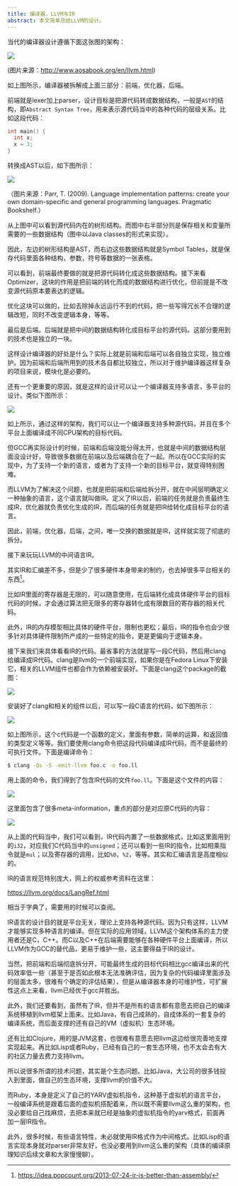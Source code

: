 ```yaml
---
title: 编译器，LLVM与IR
abstract: 本文简单总结LLVM的设计。
---
```




当代的编译器设计遵循下面这张图的架构：

![](https://raw.githubusercontent.com/liweinan/blogpicbackup/master/data/dd238454c013393d14cf30a48df3ba6b.jpeg)

(图片来源：http://www.aosabook.org/en/llvm.html)

如上图所示，编译器被拆解成上面三部分：前端，优化器，后端。

前端就是lexer加上parser，设计目标是把源代码转成数据结构，一般是`AST`的结构，即`Abstract Syntax Tree`，用来表示源代码当中的各种代码的层级关系。比如这段代码：

```c
int main() {
  int x;
  x = 3;
}
```

转换成AST以后，如下图所示：

![](https://raw.githubusercontent.com/liweinan/blogpicbackup/master/data/ac465944fee8107784a31b342df47e0c.jpeg)

（图片来源：Parr, T. (2009). Language implementation patterns: create your own domain-specific and general programming languages. Pragmatic Bookshelf.）

从上图中可以看到源代码内在的树形结构。而图中右半部分则是保存相关和变量所需要的一些数据结构（图中以Java classes的形式来实现）。

因此，左边的树形结构是AST，而右边这些数据结构就是Symbol Tables，就是保存代码里面各种结构，参数，符号等数据的一张表格。

可以看到，前端最终要做的就是把源代码转化成这些数据结构。接下来看Optimizer，这块的作用是把前端的转化而成的数据结构进行优化，但前提是不改变源代码原本要表达的逻辑。

优化这块可以做的，比如去除掉永远运行不到的代码，把一些写得冗长不合理的逻辑改短，同时不改变逻辑本身，等等。

最后是后端。后端就是把中间的数据结构转化成目标平台的源代码。这部分要用到的技术也是独立的一块。

这样设计编译器的好处是什么？实际上就是前端和后端可以各自独立实现，独立维护。因为前端和后端所用到的技术各自都比较独立，所以对于维护编译器这样复杂的项目来说，模块化是必要的。

还有一个更重要的原因，就是这样的设计可以让一个编译器支持多语言，多平台的设计。类似下图所示：

![](https://raw.githubusercontent.com/liweinan/blogpicbackup/master/data/8e44d869b5fbda20d55f2ba25fa1c2e2.jpeg)

如上所示，通过这样的架构，我们可以让一个编译器支持多种源代码，并且在多个平台上面编译成不同CPU架构的目标代码。

但GCC再实际设计的时候，前端和后端没能分得太开，也就是中间的数据结构层面没设计好，导致很多数据在前端以及后端耦合在了一起。所以在GCC实际的实现中，为了支持一个新的语言，或者为了支持一个新的目标平台，就变得特别困难。

而LLVM为了解决这个问题，也就是把前端和后端给拆分开，就在中间层明确定义一种抽象的语言，这个语言就叫做IR。定义了IR以后，前端的任务就是负责最终生成IR，优化器就负责优化生成的IR，而后端的任务就是把IR给转化成目标平台的语言。

因此，前端，优化器，后端，之间，唯一交换的数据就是IR，这样就实现了彻底的拆分。

接下来玩玩LLVM的中间语言IR。

其实IR和汇编差不多，但是少了很多硬件本身带来的制约，也去掉很多平台相关的东西[^ir]。

[^ir]: https://idea.popcount.org/2013-07-24-ir-is-better-than-assembly/

比如IR里面的寄存器是无限的，可以随意使用，在后端转化成具体硬件平台的目标代码的时候，才会通过算法把无限多的寄存器转化成有限数目的寄存器的相关代码。

此外，IR的内存模型相比具体的硬件平台，限制也更松；最后，IR的指令也会少很多针对具体硬件限制所产成的一些特定的指令，更是更偏向于逻辑本身。

接下来我们来具体看看IR的代码。最省事的方法就是写一段C代码，然后用clang给编译成IR代码。clang是llvm的一个前端实现，如果你是在Fedora Linux下安装它，相关的LLVM组件也都会作为依赖被安装好。下面是clang这个package的截图：

![](https://raw.githubusercontent.com/liweinan/blogpicbackup/master/data/iTerm2ScreenSnapz001.5bb73064987a4acab751fd472cffa3e8.png)

安装好了clang和相关的组件以后，可以写一段C语言的代码，如下图所示：

![](https://raw.githubusercontent.com/liweinan/blogpicbackup/master/data/iTerm2ScreenSnapz002.d63d789d55bb437a86acbb3ff5083941.png)

如上图所示，这个c代码是一个函数的定义，里面有参数，简单的运算，和返回值的类型定义等等。我们要使用clang命令把这段代码编译成IR代码，而不是最终的可执行文件。下面是编译命令：

```bash
$ clang -Os -S -emit-llvm foo.c -o foo.ll
```

用上面的命令，我们得到了包含IR代码的文件`foo.ll`。下面是这个文件的内容：

![](https://raw.githubusercontent.com/liweinan/blogpicbackup/master/data/iTerm2ScreenSnapz003.8aa7a3ac5ed8470bb17ac47fa4be990e.png)

这里面包含了很多meta-information，重点的部分是对应原C代码的内容：

![](https://raw.githubusercontent.com/liweinan/blogpicbackup/master/data/iTerm2ScreenSnapz005.7500a4b7e4db421babc88a0727500700.png)

从上面的代码当中，我们可以看到，IR代码内置了一些数据格式，比如这里面用到的`i32`，对应我们C代码当中的`unsigned`；还可以看到一些IR的指令，比如相乘指令就是`mul`；以及寄存器的调用，比如`%0`，`%2`，等等。其实和汇编语言是高度相似的。

IR的语言规范特别庞大，网上的权威参考资料在这里：

https://llvm.org/docs/LangRef.html

相当于字典了，需要用的时候可以查阅。

IR语言的设计目的就是平台无关，理论上支持各种源代码。因为只有这样，LLVM才能够实现多种语言的编译。但在实际的应用领域，LLVM这个架构体系的主力使用者还是C，C++。而C以及C++在后端需要能够在各种硬件平台上面编译，所以LLVM作为GCC的替代品，更易于维护一些，这主要得益于IR的设计。

当然，把前端和后端彻底拆分开，可能最终生成的目标代码相比gcc编译出来的代码效率低一些（甚至于是否如此根本无法准确评估，因为复杂的代码编译里面涉及的层面太多，很难有个确定的评估结果），但是从编译器本身的可维护性，可扩展性这点上来看，llvm已经优于gcc并胜出。

此外，我们还要看到，虽然有了IR，但并不是所有的语言都有意愿去把自己的编译系统移植到llvm框架上面来。比如Java，有自己成熟的，自成体系的一套复杂的编译系统，而后面支撑的还有自己的VM（虚拟机）生态环境。

还有比如Clojure，用的是JVM这套，也很难有意愿去把llvm这边给很完善地支撑实现起来。再比如Lisp或者Ruby，已经有自己的一套生态环境，也不太会去有大的社区力量去费力支持llvm。

所以说很多所谓的技术问题，其实是个生态问题。比如Java，大公司的很多钱投入到里面，做自己的生态环境，支撑llvm的价值不大。

而Ruby，本身是定义了自己的YARV虚拟机指令，这种基于虚拟机的语言平台，一般编译系统是跟着后面的虚拟机搭配着来，所以既不需要llvm这么重的架构，也没必要给自己找麻烦，去把本来就已经是抽象的虚拟机指令的yarv格式，前面再加一层IR指令。

此外，很多时候，有些语言特性，未必就使用IR格式作为中间格式。比如Lisp的语言实现本身就对parser非常友好，也没必要用到llvm这么重的架构（具体的编译原理知识后续文章和大家慢慢聊）。


